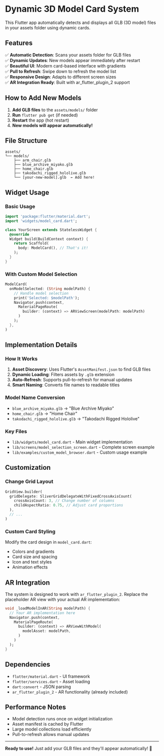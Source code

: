 # Dynamic 3D Model Card System

This Flutter app automatically detects and displays all GLB (3D model) files in your assets folder using dynamic cards.

## Features

✅ **Automatic Detection**: Scans your assets folder for GLB files  
✅ **Dynamic Updates**: New models appear immediately after restart  
✅ **Beautiful UI**: Modern card-based interface with gradients  
✅ **Pull to Refresh**: Swipe down to refresh the model list  
✅ **Responsive Design**: Adapts to different screen sizes  
✅ **AR Integration Ready**: Built with ar_flutter_plugin_2 support

## How to Add New Models

1. **Add GLB files** to the `assets/models/` folder
2. **Run** `flutter pub get` (if needed)
3. **Restart** the app (hot restart)
4. **New models will appear automatically!**

## File Structure

```
assets/
└── models/
    ├── arm_chair.glb
    ├── blue_archive_miyako.glb
    ├── home_chair.glb
    ├── takodachi_rigged_hololive.glb
    └── [your-new-model].glb  ← Add here!
```

## Widget Usage

### Basic Usage

```dart
import 'package:flutter/material.dart';
import 'widgets/model_card.dart';

class YourScreen extends StatelessWidget {
  @override
  Widget build(BuildContext context) {
    return Scaffold(
      body: ModelCard(), // That's it!
    );
  }
}
```

### With Custom Model Selection

```dart
ModelCard(
  onModelSelected: (String modelPath) {
    // Handle model selection
    print('Selected: $modelPath');
    Navigator.push(context,
      MaterialPageRoute(
        builder: (context) => ARViewScreen(modelPath: modelPath)
      )
    );
  },
)
```

## Implementation Details

### How It Works

1. **Asset Discovery**: Uses Flutter's `AssetManifest.json` to find GLB files
2. **Dynamic Loading**: Filters assets by `.glb` extension
3. **Auto-Refresh**: Supports pull-to-refresh for manual updates
4. **Smart Naming**: Converts file names to readable titles

### Model Name Conversion

- `blue_archive_miyako.glb` → "Blue Archive Miyako"
- `home_chair.glb` → "Home Chair"
- `takodachi_rigged_hololive.glb` → "Takodachi Rigged Hololive"

### Key Files

- `lib/widgets/model_card.dart` - Main widget implementation
- `lib/screens/model_selection_screen.dart` - Complete screen example
- `lib/examples/custom_model_browser.dart` - Custom usage example

## Customization

### Change Grid Layout

```dart
GridView.builder(
  gridDelegate: SliverGridDelegateWithFixedCrossAxisCount(
    crossAxisCount: 3, // Change number of columns
    childAspectRatio: 0.75, // Adjust card proportions
  ),
  // ...
)
```

### Custom Card Styling

Modify the card design in `model_card.dart`:

- Colors and gradients
- Card size and spacing
- Icon and text styles
- Animation effects

## AR Integration

The system is designed to work with `ar_flutter_plugin_2`. Replace the placeholder AR view with your actual AR implementation:

```dart
void _loadModelInAR(String modelPath) {
  // Your AR implementation here
  Navigator.push(context,
    MaterialPageRoute(
      builder: (context) => ARViewWithModel(
        modelAsset: modelPath,
      )
    )
  );
}
```

## Dependencies

- `flutter/material.dart` - UI framework
- `flutter/services.dart` - Asset loading
- `dart:convert` - JSON parsing
- `ar_flutter_plugin_2` - AR functionality (already included)

## Performance Notes

- Model detection runs once on widget initialization
- Asset manifest is cached by Flutter
- Large model collections load efficiently
- Pull-to-refresh allows manual updates

---

**Ready to use!** Just add your GLB files and they'll appear automatically! 🚀

